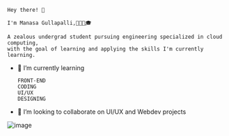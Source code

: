     Hey there! 👋
  
    I'm Manasa Gullapalli,👩🏻‍💻🎓
   
    A zealous undergrad student pursuing engineering specialized in cloud computing,
    with the goal of learning and applying the skills I'm currently learning.

  - 🌱 I’m currently learning
  
        FRONT-END
        CODING
        UI/UX
        DESIGNING
        
  - 👯 I’m looking to collaborate on UI/UX and Webdev projects
  
  ![image](https://user-images.githubusercontent.com/91557719/194689354-8123bc5b-2c40-4187-8c66-4e173ec0dc60.png)


